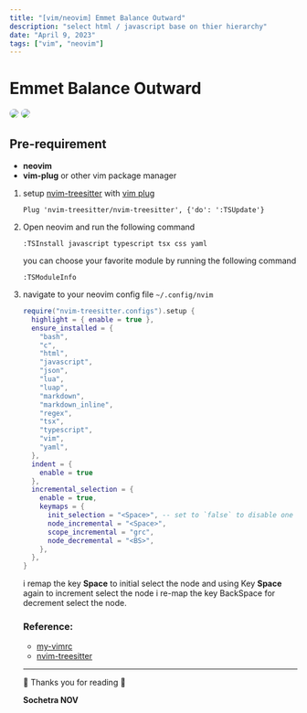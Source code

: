 ```yaml
---
title: "[vim/neovim] Emmet Balance Outward"
description: "select html / javascript base on thier hierarchy"
date: "April 9, 2023"
tags: ["vim", "neovim"]
---
```


# Emmet Balance Outward

<img src="https://media.giphy.com/media/v1.Y2lkPTc5MGI3NjExYTVhNTEzNzJjOTc1ZWY4ZDU2NTk4ZmRjMjM0YWFlMjRkMzljODVlYyZjdD1n/0EtZ9hziSGCYK6Q6LZ/giphy.gif" style="border-radius: 12px;" />

<img src="https://media.giphy.com/media/v1.Y2lkPTc5MGI3NjExOTk0NzEyOTlmY2I1ZWU4ZjA3OTdkYTg4N2FjMDQzOTViZWUwY2NkMSZjdD1n/qsEtyjWGh7VNH7axZw/giphy.gif" style="border-radius: 12px;" />

## Pre-requirement

- **neovim**
- **vim-plug** or other vim package manager

1. setup [nvim-treesitter](https://github.com/nvim-treesitter/nvim-treesitter) with [vim plug](https://github.com/junegunn/vim-plug)

   ```vim
   Plug 'nvim-treesitter/nvim-treesitter', {'do': ':TSUpdate'}
   ```

2. Open neovim and run the following command

   ```vim
   :TSInstall javascript typescript tsx css yaml
   ```

   you can choose your favorite module by running the following command

   ```vim
   :TSModuleInfo
   ```

3. navigate to your neovim config file `~/.config/nvim`

   ```lua
   require("nvim-treesitter.configs").setup {
     highlight = { enable = true },
     ensure_installed = {
       "bash",
       "c",
       "html",
       "javascript",
       "json",
       "lua",
       "luap",
       "markdown",
       "markdown_inline",
       "regex",
       "tsx",
       "typescript",
       "vim",
       "yaml",
     },
     indent = {
       enable = true
     },
     incremental_selection = {
       enable = true,
       keymaps = {
         init_selection = "<Space>", -- set to `false` to disable one of the mappings
         node_incremental = "<Space>",
         scope_incremental = "grc",
         node_decremental = "<BS>",
       },
     },
   }
   ```

   i remap the key **Space** to initial select the node and using Key **Space** again to increment select the node i re-map the key BackSpace for decrement select the node.

   ### Reference:

   - [my-vimrc](https://github.com/Novsochetra/nvim)
   - [nvim-treesitter](https://github.com/nvim-treesitter/nvim-treesitter)

   ***

   🎉 Thanks you for reading 🎉

   **Sochetra NOV**
